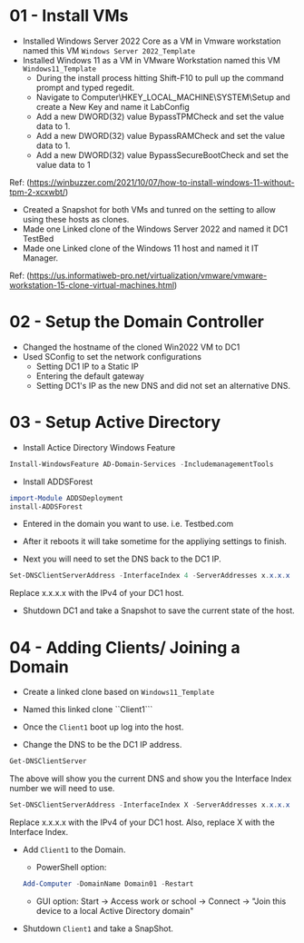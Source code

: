 # 01 - Install VMs

*   Installed Windows Server 2022 Core as a VM in Vmware workstation named this VM ```Windows Server 2022_Template```
*   Installed Windows 11 as a VM in VMware Workstation named this VM ```Windows11_Template```
    *   During the install process hitting Shift-F10 to pull up the command prompt and typed regedit.
    *   Navigate to Computer\HKEY_LOCAL_MACHINE\SYSTEM\Setup and create a New Key and name it LabConfig
    *  Add a new DWORD(32) value BypassTPMCheck and set the value data to 1.
    *  Add a new DWORD(32) value BypassRAMCheck and set the value data to 1.
    *  Add a new DWORD(32) value BypassSecureBootCheck and set the value data to 1

Ref: (https://winbuzzer.com/2021/10/07/how-to-install-windows-11-without-tpm-2-xcxwbt/)

*   Created a Snapshot for both VMs and tunred on the setting to allow using these hosts as clones.
*   Made one Linked clone of the Windows Server 2022 and named it DC1 TestBed
*   Made one Linked clone of the Windows 11 host and named it IT Manager.

Ref: (https://us.informatiweb-pro.net/virtualization/vmware/vmware-workstation-15-clone-virtual-machines.html)


# 02 - Setup the Domain Controller

*   Changed the hostname of the cloned Win2022 VM to DC1
*   Used SConfig to set the network configurations
    *   Setting DC1 IP to a Static IP
    *   Entering the default gateway
    *   Setting DC1's IP as the new DNS and did not set an alternative DNS.


# 03 - Setup Active Directory

*   Install Actice Directory Windows Feature

```powershell
Install-WindowsFeature AD-Domain-Services -IncludemanagementTools
```

*  Install ADDSForest

```powershell
import-Module ADDSDeployment
install-ADDSForest
```
   *  Entered in the domain you want to use. i.e. Testbed.com

*  After it reboots it will take sometime for the appliying settings to finish.
*  Next you will need to set the DNS back to the DC1 IP.

```powershell
Set-DNSClientServerAddress -InterfaceIndex 4 -ServerAddresses x.x.x.x
```
Replace x.x.x.x with the IPv4 of your DC1 host.

*  Shutdown DC1 and take a Snapshot to save the current state of the host.

#  04 - Adding Clients/ Joining a Domain

*  Create a linked clone based on ```Windows11_Template```
*  Named this linked clone ``Client1```

*  Once the ```Client1``` boot up log into the host.
*  Change the DNS to be the DC1 IP address.
```powershell
Get-DNSClientServer
```

The above will show you the current DNS and show you the Interface Index number we will need to use.
```powershell
Set-DNSClientServerAddress -InterfaceIndex X -ServerAddresses x.x.x.x
```
Replace x.x.x.x with the IPv4 of your DC1 host. Also, replace X with the Interface Index.

*  Add ```Client1``` to the Domain.
   *  PowerShell option:
   ```powershell 
   Add-Computer -DomainName Domain01 -Restart
   ```
   *  GUI option:
     Start -> Access work or school -> Connect -> "Join this device to a local Active Directory domain"

*  Shutdown ```Client1``` and take a SnapShot.




